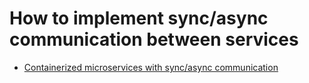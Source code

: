 # How to implement sync/async communication between services
- [Containerized microservices with sync/async communication](https://medium.com/@matias.paulo84/containerized-microservices-with-sync-async-communication-56d871866795)